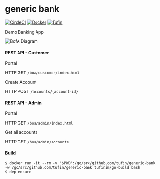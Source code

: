 # generic bank
[![CircleCI](https://circleci.com/gh/Tufin/generic-bank.svg?style=shield&circle-token=dadfdb30201b7acdcfe4c91a2670536bd937c188)](https://circleci.com/gh/Tufin/generic-bank)
[![Docker](https://img.shields.io/docker/pulls/tufinim/generic-bank.svg)](https://hub.docker.com/r/tufinim/generic-bank/)
[![Tufin](https://lightorca.tufin.io/cia/generic-bank/retail/badges?image=tufinim/generic-bank&token=8d6b2171-7c9b-4253-b3c8-43908ccd4a80)](https://lightorca.tufin.io/ui/#/grid/scans;image=tufinim%2Fgeneric-bank)

Demo Banking App

![BofA Diagram](https://github.com/Tufin/bank-of-america/blob/master/BofA%20Diagram.png)


#### REST API - Customer
Portal

HTTP GET `/boa/customer/index.html`

Create Account

HTTP POST `/accounts/{account-id}`

#### REST API - Admin
Portal

HTTP GET `/boa/admin/index.html`

Get all accounts

HTTP GET `/boa/admin/accounts` 

#### Build
```
$ docker run -it --rm -v "$PWD":/go/src/github.com/tufin/generic-bank -w /go/src/github.com/tufin/generic-bank tufinim/go-build bash
$ dep ensure
```
